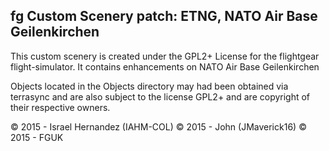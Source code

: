 fg Custom Scenery patch: ETNG, NATO Air Base Geilenkirchen
------------------------------------------------------------

This custom scenery is created under the GPL2+ License for the flightgear flight-simulator.
It contains enhancements on NATO Air Base Geilenkirchen

Objects located in the Objects directory may had been obtained via terrasync and are also subject to the license GPL2+ and are copyright of their respective owners.


:copyright: 2015 - Israel Hernandez (IAHM-COL)
:copyright: 2015 - John (JMaverick16)
:copyright: 2015 - FGUK
